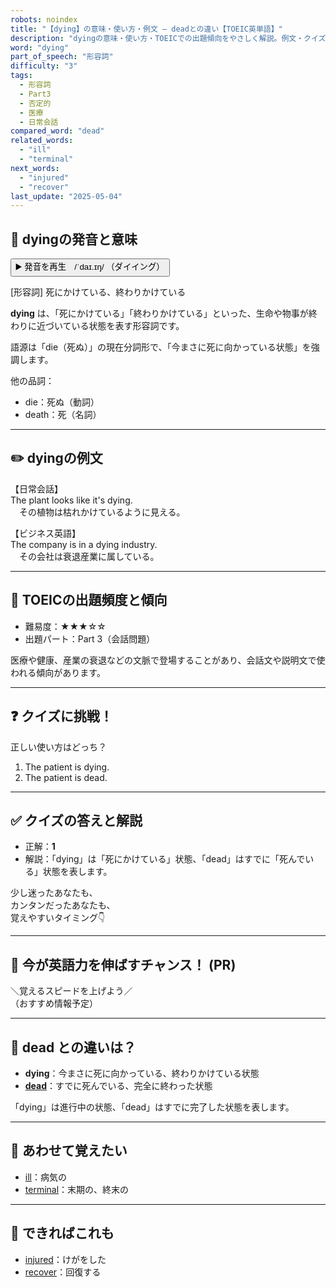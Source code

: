 ```yaml
---
robots: noindex
title: "【dying】の意味・使い方・例文 ― deadとの違い【TOEIC英単語】"
description: "dyingの意味・使い方・TOEICでの出題傾向をやさしく解説。例文・クイズ付きでdeadとの違いもわかりやすく学べます。"
word: "dying"
part_of_speech: "形容詞"
difficulty: "3"
tags:
  - 形容詞
  - Part3
  - 否定的
  - 医療
  - 日常会話
compared_word: "dead"
related_words:
  - "ill"
  - "terminal"
next_words:
  - "injured"
  - "recover"
last_update: "2025-05-04"
---
```


## 🔰 dyingの発音と意味

<button class="play-audio" onclick="playTTS('dying')">
  <span class="play-audio-main">
    ▶️ 発音を再生　/ˈdaɪ.ɪŋ/
  </span>
  <span class="play-audio-sub">
    （ダイイング）
  </span>
</button>

[形容詞] 死にかけている、終わりかけている

**dying** は、「死にかけている」「終わりかけている」といった、生命や物事が終わりに近づいている状態を表す形容詞です。

語源は「die（死ぬ）」の現在分詞形で、「今まさに死に向かっている状態」を強調します。

他の品詞：  
- die：死ぬ（動詞）
- death：死（名詞）

---

## ✏️ dyingの例文

【日常会話】  
The plant looks like it's dying.  
　その植物は枯れかけているように見える。

【ビジネス英語】  
The company is in a dying industry.  
　その会社は衰退産業に属している。

---

## 🎯 TOEICの出題頻度と傾向

- 難易度：★★★☆☆
- 出題パート：Part 3（会話問題）

医療や健康、産業の衰退などの文脈で登場することがあり、会話文や説明文で使われる傾向があります。

---

## ❓ クイズに挑戦！

正しい使い方はどっち？

1. The patient is dying.  
2. The patient is dead.

---

## ✅ クイズの答えと解説

- 正解：**1**
- 解説：「dying」は「死にかけている」状態、「dead」はすでに「死んでいる」状態を表します。

少し迷ったあなたも、  
カンタンだったあなたも、  
覚えやすいタイミング👇️

---

## 🚀 今が英語力を伸ばすチャンス！ (PR)

<div class="info-center">
＼覚えるスピードを上げよう／<br>  
（おすすめ情報予定）
</div>

---

## 🤔  dead との違いは？

- **dying**：今まさに死に向かっている、終わりかけている状態
- **[dead](/dead)**：すでに死んでいる、完全に終わった状態

「dying」は進行中の状態、「dead」はすでに完了した状態を表します。

---

## 🧩 あわせて覚えたい

- [ill](/ill)：病気の
- [terminal](/terminal)：末期の、終末の

---

## 📖 できればこれも

- [injured](/injured)：けがをした
- [recover](/recover)：回復する

<!-- cvid: aid31_bid17 -->

